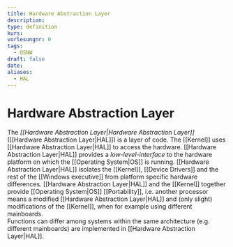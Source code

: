 ```yaml
---
title: Hardware Abstraction Layer
description: 
type: definition
kurs: 
vorlesungnr: 0
tags:
  - OSNW
draft: false
date: 
aliases:
  - HAL
---
```


# Hardware Abstraction Layer

The *[[Hardware Abstraction Layer|Hardware Abstraction Layer]]* ([[Hardware Abstraction Layer|HAL]]) is a layer of code. The [[Kernel]] uses [[Hardware Abstraction Layer|HAL]] to access the hardware. [[Hardware Abstraction Layer|HAL]] provides a *low-level-interface* to the hardware platform on which the [[Operating System|OS]] is running. [[Hardware Abstraction Layer|HAL]] isolates the [[Kernel]], [[Device Drivers]] and the rest of the [[Windows executive]] from platform specific hardware differences. [[Hardware Abstraction Layer|HAL]] and the [[Kernel]] together provide [[Operating System|OS]] [[Portability]], i.e. another processor means a modified [[Hardware Abstraction Layer|HAL]] and (only slight) modifications of the [[Kernel]], when for example using different mainboards.  
Functions can differ among systems within the same architecture (e.g. different mainboards) are implemented in [[Hardware Abstraction Layer|HAL]]. 